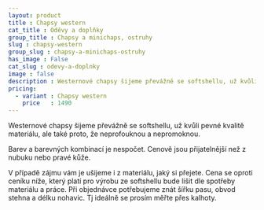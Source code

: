 ```yaml
---
layout: product
title : Chapsy western
cat_title : Oděvy a doplňky
group_title : Chapsy a minichaps, ostruhy
slug : chapsy-western
group_slug : chapsy-a-minichaps-ostruhy
has_image : False
cat_slug : odevy-a-doplnky
image : false
description : Westernové chapsy šijeme převážně se softshellu, už kvůli pevné kvalitě materiálu, ale také proto, že neprofouknou a nepromoknou.
pricing:
  - variant : Chapsy western
    price   : 1490
---
```


Westernové chapsy šijeme převážně se softshellu, už kvůli pevné kvalitě materiálu, ale také proto, že neprofouknou a nepromoknou.

Barev a barevných kombinací je nespočet. Cenově jsou přijatelnější než z nubuku nebo pravé kůže.

V případě zájmu vám je ušijeme i z materiálu, jaký si přejete. Cena se oproti ceníku níže, který platí pro výrobu ze softshellu bude lišit dle spotřeby materiálu a práce. Při objednávce potřebujeme znát šířku pasu, obvod stehna a délku nohavic. Tj ideálně se prosím měřte přes kalhoty.

